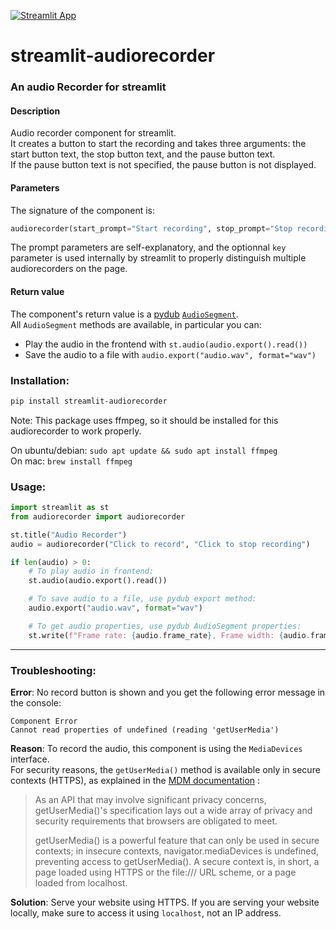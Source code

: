 [![Streamlit App](https://static.streamlit.io/badges/streamlit_badge_black_white.svg)](https://audio-recorder.streamlit.app)
# streamlit-audiorecorder

### An audio Recorder for streamlit

#### Description
Audio recorder component for streamlit.  
It creates a button to start the recording and takes three arguments: the start button text, the stop button text, and the pause button text.  
If the pause button text is not specified, the pause button is not displayed.

#### Parameters
The signature of the component is:
```python
audiorecorder(start_prompt="Start recording", stop_prompt="Stop recording", pause_prompt="", key=None):
```
The prompt parameters are self-explanatory, and the optionnal `key` parameter is used internally by streamlit to properly distinguish multiple audiorecorders on the page.

#### Return value
The component's return value is a [pydub](https://github.com/jiaaro/pydub/) [`AudioSegment`](https://github.com/jiaaro/pydub/blob/master/API.markdown#audiosegment).  
All `AudioSegment` methods are available, in particular you can:
- Play the audio in the frontend with `st.audio(audio.export().read())`
- Save the audio to a file with `audio.export("audio.wav", format="wav")`

### Installation:
```bash
pip install streamlit-audiorecorder
```
Note: This package uses ffmpeg, so it should be installed for this audiorecorder to work properly.

On ubuntu/debian: `sudo apt update && sudo apt install ffmpeg`  
On mac: `brew install ffmpeg`

### Usage:
```python
import streamlit as st
from audiorecorder import audiorecorder

st.title("Audio Recorder")
audio = audiorecorder("Click to record", "Click to stop recording")

if len(audio) > 0:
    # To play audio in frontend:
    st.audio(audio.export().read())  

    # To save audio to a file, use pydub export method:
    audio.export("audio.wav", format="wav")

    # To get audio properties, use pydub AudioSegment properties:
    st.write(f"Frame rate: {audio.frame_rate}, Frame width: {audio.frame_width}, Duration: {audio.duration_seconds} seconds")
```

---
### Troubleshooting:

**Error**: No record button is shown and you get the following error message in the console:
 ```console
 Component Error
 Cannot read properties of undefined (reading 'getUserMedia')
 ```
**Reason**: To record the audio, this component is using the `MediaDevices` interface.  
For security reasons, the `getUserMedia()` method is available only in secure contexts (HTTPS), as explained in the
[MDM documentation](https://developer.mozilla.org/en-US/docs/Web/API/MediaDevices/getUserMedia) :

> As an API that may involve significant privacy concerns, getUserMedia()'s specification lays out a wide array of privacy and security requirements that browsers are obligated to meet.
> 
> getUserMedia() is a powerful feature that can only be used in secure contexts; in insecure contexts, navigator.mediaDevices is undefined, preventing access to getUserMedia(). A secure context is, in short, a page loaded using HTTPS or the file:/// URL scheme, or a page loaded from localhost.

**Solution**: Serve your website using HTTPS. If you are serving your website locally, make sure to access it using `localhost`, not an IP address.


